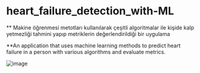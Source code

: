 # heart_failure_detection_with-ML

** Makine öğrenmesi  metotları kullanılarak çeşitli algoritmalar ile kişide kalp yetmezliği tahmini yapıp metriklerin değerlendirildiği bir uygulama


**An application that uses machine learning methods to predict heart failure in a person with various algorithms and evaluate metrics.

![image](https://github.com/user-attachments/assets/8e47d1fe-fcde-4536-98b8-67f10b9ece98)



